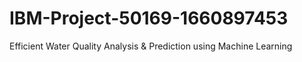 # IBM-Project-50169-1660897453
Efficient Water Quality Analysis &amp; Prediction using Machine Learning
